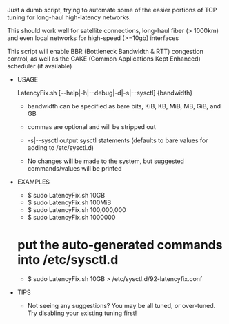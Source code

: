 Just a dumb script, trying to automate some of the easier portions of TCP tuning for long-haul high-latency networks.

This should work well for satellite connections, long-haul fiber (> 1000km)
and even local networks for high-speed (>=10gb) interfaces

This script will enable BBR (Bottleneck Bandwidth & RTT) congestion control,
as well as the CAKE (Common Applications Kept Enhanced) scheduler (if available)

* USAGE

	LatencyFix.sh [--help|-h|--debug|-d|-s|--sysctl] {bandwidth}

	* bandwidth can be specified as bare bits, KiB, KB, MiB, MB, GiB, and GB
	
	* commas are optional and will be stripped out
	
 	* -s|--sysctl  output sysctl statements (defaults to bare values for adding to /etc/sysctl.d)
	
	* No changes will be made to the system, but suggested commands/values will be printed


* EXAMPLES

	* $ sudo LatencyFix.sh  10GB
	* $ sudo LatencyFix.sh  100MiB
	* $ sudo LatencyFix.sh  100,000,000
	* $ sudo LatencyFix.sh  1000000

	# put the auto-generated commands into /etc/sysctl.d

	* $ sudo LatencyFix.sh  10GB > /etc/sysctl.d/92-latencyfix.conf
	
* TIPS

	* Not seeing any suggestions?  You may be all tuned, or over-tuned.  Try disabling your existing tuning first!


